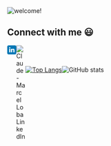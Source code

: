<img alt="welcome!" src="https://user-images.githubusercontent.com/100008570/191144433-c4a8e732-6bfd-497d-8e7f-b56c61ba0a31.png">

<!--- 🌱 I am currently studying Full Stack Dev.
👀 I love C#, JavaScript & Music Production!

🤘If you want to collaborate, I am currently trying to figure out how to create the worlds greatest drum machine built upon C++ & JUCE. 🤔
--->

## Connect with me :smiley:
<a href="https://www.linkedin.com/in/claude-marcel-loba-07726223/">
  <img align="left" alt="Claude-Marcel Loba LinkedIn" width="21px" src="https://raw.githubusercontent.com/edent/SuperTinyIcons/099dc12b59179d07d534069bc8551718f786d91a/images/svg/linkedin.svg" />
</a>
<a href="https://open.spotify.com/user/thephatkid?si=31426b985fd443d8">
  <img align="left" alt="Claude-Marcel Loba LinkedIn" width="21px" src="https://camo.githubusercontent.com/15d4e1b8bf3ed25b7131cc93f248f86cc42deaf9e19fdb61aa1ba3b46e0400a5/68747470733a2f2f6564656e742e6769746875622e696f2f537570657254696e7949636f6e732f696d616765732f7376672f73706f746966792e737667" /

<br><br>

[![Top Langs](https://github-readme-stats.vercel.app/api/top-langs/?username=claudeloba&theme=calm)](https://github.com/claudeloba/github-readme-stats)![GitHub stats](https://github-readme-stats.vercel.app/api?username=claudeloba&show_icons=true&theme=calm&layout=compact)

<!---
claudeloba/claudeloba is a ✨ special ✨ repository because its `README.md` (this file) appears on your GitHub profile.
You can click the Preview link to take a look at your changes.
--->
